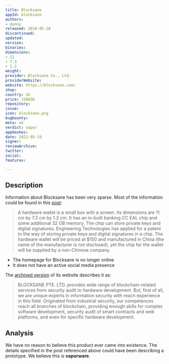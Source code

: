 ```yaml
---
title: Blocksane
appId: blocksane
authors:
- danny
released: 2018-05-28
discontinued: 
updated: 
version: 
binaries: 
dimensions:
- 11
- 7.3
- 1.2
weight: 
provider: Blocksane Co., Ltd.
providerWebsite: 
website: https://blocksane.com/
shop: 
country: SG
price: 150USD
repository: 
issue: 
icon: blocksane.png
bugbounty: 
meta: ok
verdict: vapor
appHashes: 
date: 2022-05-19
signer: 
reviewArchive: 
twitter: 
social: 
features: 

---
```


## Description 

Information about Blocksane has been very sparse. Most of the information could be found in this [post](https://investforesight.com/digital-signature-to-be-stored-in-a-biometric-hardware-wallet/): 

> A hardware wallet is a small box with a screen. Its dimensions are 11 cm by 7.3 cm by 1.2 cm. It has an in-built banking CC EAL chip and some additional 32 GB memory. The chip can store private keys and digital signatures. Engineering Technologies has applied for a patent to the way of storing private keys and digital signatures in a chip. The hardware wallet will be priced at $150 and manufactured in China (the name of the manufacturer is not disclosed), yet the chip for the wallet will be supplied by a non-Chinese company.

- The homepage for Blocksane is no longer online 
- It does not have an active social media presence

The [archived version](https://web.archive.org/web/20180806064756/http://blocksane.com/) of its website describes it as: 

> BLOCKSANE PTE. LTD. provides wide range of blockchain-related services from security audit to hardware development. But, first of all, we are unique experts in information security with reach experience in this field. Originated from industrial security, our competences reach all branches of blockchain, providing enough skills for complex software development, security audit of smart contracts and web platforms, and even for specific hardware development.

## Analysis 

We have no reason to believe this product ever came into existence. The details specified in the post referenced above could have been describing a prototype. We believe this is **vaporware**.
